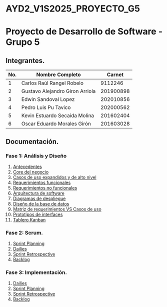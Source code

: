 # AYD2_V1S2025_PROYECTO_G5

# Proyecto de Desarrollo de Software - Grupo 5

## Integrantes.
| No. | Nombre Completo                   | Carnet     |
|-----|-----------------------------------|------------|
|  1  | Carlos Raúl Rangel Robelo         | 9112246    |
|  2  | Gustavo Alejandro Giron Arriola   | 201900898  |
|  3  | Edwin Sandoval Lopez              | 202010856  |
|  4  | Pedro Luis Pu Tavico              | 202000562  |
|  5  | Kevin Estuardo Secaida Molina     | 201602404  |
|  6  | Oscar Eduardo Morales Girón       | 201603028  |

## Documentación.

### Fase 1: Análisis y Diseño

1. [Antecedentes](./documentacion/Fase1/antecedentes/antecedentes.md)
2. [Core del negocio](./documentacion/Fase1/core_negocio/core.md)
3. [Casos de uso expandidos y de alto nivel](./documentacion/Fase1/casos_de_uso/CDU.md)
4. [Requerimientos funcionales](./documentacion/Fase1/requerimientos/Req_Funcionales.md)
5. [Requerimientos no funcionales](./documentacion/Fase1/requerimientos/Req_No_Funcionales.md)
6. [Arquitectura de software](./documentacion/Fase1/arquitectura/arquitectura.md)
7. [Diagramas de despliegue](./documentacion/Fase1/despliegue/componentes_distribucion.md) 
8. [Diseño de la base de datos](./documentacion/Fase1/base_de_datos/database.md)
9. [Matriz de requerimientos VS Casos de uso](./documentacion/Fase1/matrices/matrices_trazabilidad.md)
10. [Prototipos de interfaces](./documentacion/Fase1/prototipos/prototipos.md)
11. [Tablero Kanban](./documentacion/Fase1/sprints/Jira.md)

### Fase 2: Scrum.

1. [Sprint Planning](./documentacion/Fase2/sprintPlanning.md)
2. [Dailies](./documentacion/Fase2/Dailies.md)
3. [Sprint Retrospective](./documentacion/Fase2/sprintRetrospective.md)
4. [Backlog](./documentacion/Fase2/backlog.md)

### Fase 3: Implementación.

1. [Dailies](./documentacion/Fase3/Dailies.md)
2. [Sprint Planning](./documentacion/Fase3/sprintPlanning.md)
3. [Sprint Retrospective](./documentacion/Fase3/sprintRetrospective.md)
4. [Backlog](./documentacion/Fase3/backlog.md)
